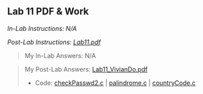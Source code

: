 ## Lab 11 PDF & Work

*In-Lab Instructions: N/A*

*Post-Lab Instructions: [Lab11.pdf](https://github.com/odnaiviv/CSC3320/blob/main/Labs/Lab%2011/Lab11.pdf)*

>My In-Lab Answers: N/A

>My Post-Lab Answers: [Lab11_VivianDo.pdf](https://github.com/odnaiviv/CSC3320/blob/main/Labs/Lab%2011/Lab11_VivianDo.pdf)
>* Code: [checkPasswd2.c](https://github.com/odnaiviv/CSC3320/blob/main/Labs/Lab%2011/checkPasswd2.c) | [palindrome.c](https://github.com/odnaiviv/CSC3320/blob/main/Labs/Lab%2011/palindrome.c) | [countryCode.c](https://github.com/odnaiviv/CSC3320/blob/main/Labs/Lab%2011/countryCode.c)
